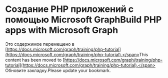 # <a name="build-php-apps-with-microsoft-graph"></a><span data-ttu-id="2de4f-101">Создание PHP приложений с помощью Microsoft Graph</span><span class="sxs-lookup"><span data-stu-id="2de4f-101">Build PHP apps with Microsoft Graph</span></span>

<span data-ttu-id="2de4f-102">Это содержимое перемещено в [https://docs.microsoft.com/graph/training/php-tutorial](https://docs.microsoft.com/graph/training/php-tutorial).</span><span class="sxs-lookup"><span data-stu-id="2de4f-102">This content has been moved to [https://docs.microsoft.com/graph/training/php-tutorial](https://docs.microsoft.com/graph/training/php-tutorial).</span></span> <span data-ttu-id="2de4f-103">Обновите закладку.</span><span class="sxs-lookup"><span data-stu-id="2de4f-103">Please update your bookmark.</span></span>
